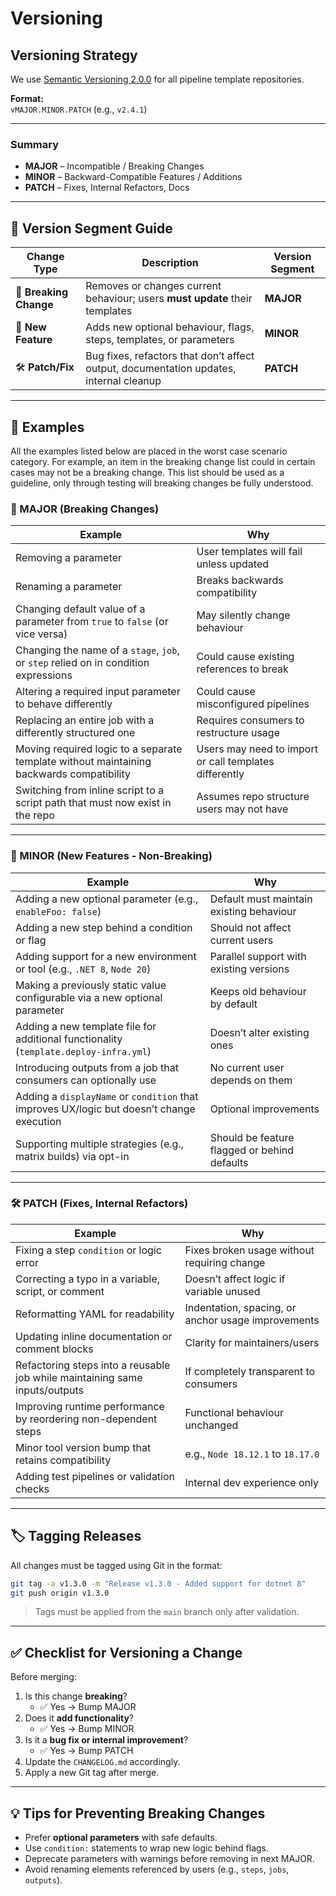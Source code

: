 # Versioning

## Versioning Strategy

We use [Semantic Versioning 2.0.0](https://semver.org/) for all pipeline template repositories.

**Format:**  
`vMAJOR.MINOR.PATCH` (e.g., `v2.4.1`)

---

### Summary

- **MAJOR** – Incompatible / Breaking Changes
- **MINOR** – Backward-Compatible Features / Additions
- **PATCH** – Fixes, Internal Refactors, Docs

---

## 🔢 Version Segment Guide

| Change Type            | Description                                                                            | Version Segment |
|------------------------|----------------------------------------------------------------------------------------|-----------------|
| 🚨 **Breaking Change** | Removes or changes current behaviour; users **must update** their templates            | **MAJOR**       |
| 🚀 **New Feature**     | Adds new optional behaviour, flags, steps, templates, or parameters                    | **MINOR**       |
| 🛠 **Patch/Fix**       | Bug fixes, refactors that don’t affect output, documentation updates, internal cleanup | **PATCH**       |

---

## 📘 Examples

All the examples listed below are placed in the worst case scenario category. For example, an item in the breaking change list could in certain cases may not be a breaking change. This list should be used as a guideline, only through testing will breaking changes be fully understood.

### 🚨 MAJOR (Breaking Changes)

| Example                                                                                  | Why                                                    |
|------------------------------------------------------------------------------------------|--------------------------------------------------------|
| Removing a parameter                                                                     | User templates will fail unless updated                |
| Renaming a parameter                                                                     | Breaks backwards compatibility                         |
| Changing default value of a parameter from `true` to `false` (or vice versa)             | May silently change behaviour                          |
| Changing the name of a `stage`, `job`, or `step` relied on in condition expressions      | Could cause existing references to break               |
| Altering a required input parameter to behave differently                                | Could cause misconfigured pipelines                    |
| Replacing an entire job with a differently structured one                                | Requires consumers to restructure usage                |
| Moving required logic to a separate template without maintaining backwards compatibility | Users may need to import or call templates differently |
| Switching from inline script to a script path that must now exist in the repo            | Assumes repo structure users may not have              |

---

### 🚀 MINOR (New Features - Non-Breaking)

| Example                                                                                   | Why                                          |
|-------------------------------------------------------------------------------------------|----------------------------------------------|
| Adding a new optional parameter (e.g., `enableFoo: false`)                                | Default must maintain existing behaviour     |
| Adding a new step behind a condition or flag                                              | Should not affect current users              |
| Adding support for a new environment or tool (e.g., `.NET 8`, `Node 20`)                  | Parallel support with existing versions      |
| Making a previously static value configurable via a new optional parameter                | Keeps old behaviour by default               |
| Adding a new template file for additional functionality (`template.deploy-infra.yml`)     | Doesn’t alter existing ones                  |
| Introducing outputs from a job that consumers can optionally use                          | No current user depends on them              |
| Adding a `displayName` or `condition` that improves UX/logic but doesn’t change execution | Optional improvements                        |
| Supporting multiple strategies (e.g., matrix builds) via opt-in                           | Should be feature flagged or behind defaults |

---

### 🛠 PATCH (Fixes, Internal Refactors)

| Example                                                                     | Why                                                |
|-----------------------------------------------------------------------------|----------------------------------------------------|
| Fixing a step `condition` or logic error                                    | Fixes broken usage without requiring change        |
| Correcting a typo in a variable, script, or comment                         | Doesn’t affect logic if variable unused            |
| Reformatting YAML for readability                                           | Indentation, spacing, or anchor usage improvements |
| Updating inline documentation or comment blocks                             | Clarity for maintainers/users                      |
| Refactoring steps into a reusable job while maintaining same inputs/outputs | If completely transparent to consumers             |
| Improving runtime performance by reordering non-dependent steps             | Functional behaviour unchanged                     |
| Minor tool version bump that retains compatibility                          | e.g., `Node 18.12.1` to `18.17.0`                  |
| Adding test pipelines or validation checks                                  | Internal dev experience only                       |

---

## 🏷️ Tagging Releases

All changes must be tagged using Git in the format:

```bash
git tag -a v1.3.0 -m "Release v1.3.0 - Added support for dotnet 8"
git push origin v1.3.0
```

> Tags must be applied from the `main` branch only after validation.

---

## ✅ Checklist for Versioning a Change

Before merging:

1. Is this change **breaking**?
    - ✅ Yes → Bump MAJOR
2. Does it **add functionality**?
    - ✅ Yes → Bump MINOR
3. Is it a **bug fix or internal improvement**?
    - ✅ Yes → Bump PATCH
4. Update the `CHANGELOG.md` accordingly.
5. Apply a new Git tag after merge.

---

## 💡 Tips for Preventing Breaking Changes

- Prefer **optional parameters** with safe defaults.
- Use `condition:` statements to wrap new logic behind flags.
- Deprecate parameters with warnings before removing in next MAJOR.
- Avoid renaming elements referenced by users (e.g., `steps`, `jobs`, `outputs`).
